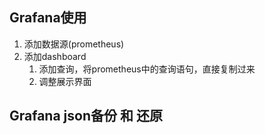 ## Grafana使用

1. 添加数据源(prometheus)
2. 添加dashboard
   1. 添加查询，将prometheus中的查询语句，直接复制过来
   2. 调整展示界面

## Grafana json备份 和 还原
